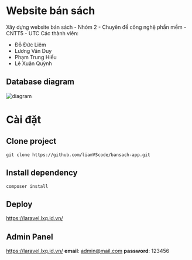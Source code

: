# Website bán sách
Xây dựng website bán sách - Nhóm 2 - Chuyên đề công nghệ phần mềm - CNTT5 - UTC
Các thành viên:
- Đỗ Đức Liêm
- Lương Văn Duy
- Phạm Trung Hiếu
- Lê Xuân Quỳnh
## Database diagram
![diagram](https://i.imgur.com/52oQ4yx.jpg)
# Cài đặt
## Clone project
`git clone https://github.com/liamVScode/bansach-app.git`
## Install dependency
`composer install`
## Deploy
https://laravel.lxq.id.vn/

## Admin Panel
https://laravel.lxq.id.vn/
**email**:        admin@mail.com
**password**:     123456
